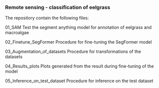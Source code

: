 ### **Remote sensing - classification of eelgrass**



The repository contain the following files:

01_SAM
Test the segment anything model for annotation of eelgrass and macroalgae

02_Finetune_SegFormer
Procedure for fine-tuning the SegFormer model 

03_Augmentation_of_datasets
Procedure for transformations of the datasets

04_Results_plots
Plots generated from the result during fine-tuning of the model

05_Inference_on_test_dataset
Procedure for inference on the test dataset
